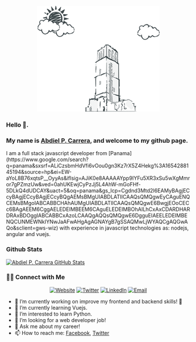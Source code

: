  <p align="center" >
 <img src="https://github.com/AbdielP/AbdielP/blob/master/images/github%20bg.png?raw=true" alt="Abdiel Pinzón Carrera portfolio"/>
 </p>
 
### Hello 👋. 
### My name is [Abdiel P. Carrera](https://abdielp.github.io/webdeveloper-portfolio/), and welcome to my github page.

<div>
 <p>
I am a full stack javascript developer from [Panama](https://www.google.com/search?q=panama&sxsrf=ALiCzsbmHdVfi6vOou0gn3Kz7rX5Z4Hekg%3A1654288145194&source=hp&ei=EW-aYoL8B76xqtsP__OyyAs&iflsig=AJiK0e8AAAAAYpp9IYFu5XR3xSu5wXgMmror7gPZmzUw&ved=0ahUKEwjCyPzJj5L4AhW-mGoFHf-5DLkQ4dUDCAY&uact=5&oq=panama&gs_lcp=Cgdnd3Mtd2l6EAMyBAgjECcyBAgjECcyBAgjECcyBQgAEMsBMgUIABDLATIICAAQsQMQgwEyCAguENQCEMsBMgoIABCABBCHAhAUMgUIABDLATIICAAQsQMQgwE6BwgjEOoCECc6BAgAEEM6CggAELEDEIMBEEM6CAguELEDEIMBOhAILhCxAxCDARDHARDRAxBDOggIABCABBCxAzoLCAAQgAQQsQMQgwE6DgguEIAEELEDEIMBENQCUNMEWNkIYNwJaAFwAHgAgAGNAYgB7gSSAQMwLjWYAQCgAQGwAQo&sclient=gws-wiz) with experience in javascript technologies as: nodejs, angular and vuejs.
<!-- I am a junior web developer with +3 years of experience working with frontend technologies, Javascript, Angular and recently Vuejs. I also have experience with Javascript backend technologies, specifically Nodejs. I am a native Spanish speaker, who is doing his best to learn English. 🥵 🇬🇧 🇪🇸.  -->
</p>
</div>

### Github Stats

[![Abdiel P. Carrera GitHub Stats](https://github-readme-stats.vercel.app/api?username=AbdielP&show_icons=true&count_private=true)](https://github.com/AbdielP)

<h3> 🤝🏻 Connect with Me </h3>

<p align="center">
<a href="https://abdielp.github.io/webdeveloper-portfolio/" target="_blank"><img alt="Website" src="https://img.shields.io/badge/Website-AbdielP%20--%20webdeveloper--portfolio-%230961B8?style=flat&logo=google-chrome"></a>
<a href="https://twitter.com/Abdiel262" target="_blank"><img alt="Twitter" src="https://img.shields.io/twitter/url?label=Abdiel262&style=social&url=https%3A%2F%2Ftwitter.com%2FAbdiel262"></a>
<a href="https://www.linkedin.com/in/abdiel-pinz%C3%B3n-343812196/" target="_blank"><img alt="LinkedIn" src="https://img.shields.io/badge/Linkedin-%40abdiel--pinz%C3%B3n--343812196-%230961B8?style=flat&logo=linkedin"></a>
 <a href="mailto:abdiel.pinzonc@gmail.com"><img alt="Email" src="https://img.shields.io/badge/Email-abdiel.pinzonc@gmail.com-blue?style=flat&logo=gmail"></a>
</p>

- 🔭 I’m currently working on improve my frontend and backend skills! 🦾
- 🌱 I’m currently learning Vuejs. 
- 👯 I’m interested to learn Python.
- 🤔 I’m looking for a web developer job!
- 💬 Ask me about my career!
- 📫 How to reach me: [Facebook](https://www.facebook.com/abdiel.pinzoncarrera), [Twitter](https://twitter.com/Abdiel262)
